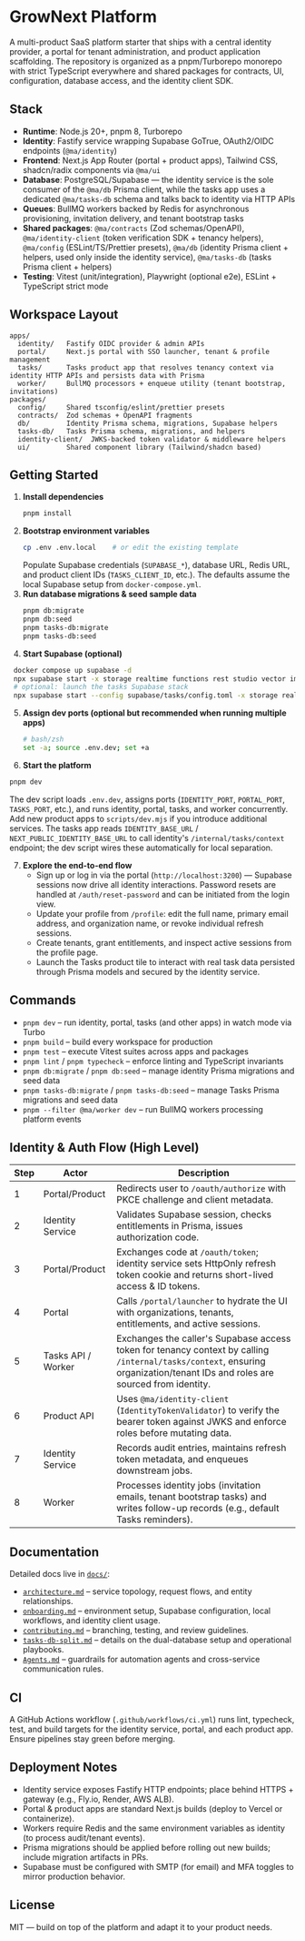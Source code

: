 # GrowNext Platform

A multi-product SaaS platform starter that ships with a central identity provider, a portal for tenant administration, and product application scaffolding. The repository is organized as a pnpm/Turborepo monorepo with strict TypeScript everywhere and shared packages for contracts, UI, configuration, database access, and the identity client SDK.

## Stack

- **Runtime**: Node.js 20+, pnpm 8, Turborepo
- **Identity**: Fastify service wrapping Supabase GoTrue, OAuth2/OIDC endpoints (`@ma/identity`)
- **Frontend**: Next.js App Router (portal + product apps), Tailwind CSS, shadcn/radix components via `@ma/ui`
- **Database**: PostgreSQL/Supabase — the identity service is the sole consumer of the `@ma/db` Prisma client, while the tasks app uses a dedicated `@ma/tasks-db` schema and talks back to identity via HTTP APIs
- **Queues**: BullMQ workers backed by Redis for asynchronous provisioning, invitation delivery, and tenant bootstrap tasks
- **Shared packages**: `@ma/contracts` (Zod schemas/OpenAPI), `@ma/identity-client` (token verification SDK + tenancy helpers), `@ma/config` (ESLint/TS/Prettier presets), `@ma/db` (identity Prisma client + helpers, used only inside the identity service), `@ma/tasks-db` (tasks Prisma client + helpers)
- **Testing**: Vitest (unit/integration), Playwright (optional e2e), ESLint + TypeScript strict mode

## Workspace Layout

```
apps/
  identity/   Fastify OIDC provider & admin APIs
  portal/     Next.js portal with SSO launcher, tenant & profile management
  tasks/      Tasks product app that resolves tenancy context via identity HTTP APIs and persists data with Prisma
  worker/     BullMQ processors + enqueue utility (tenant bootstrap, invitations)
packages/
  config/     Shared tsconfig/eslint/prettier presets
  contracts/  Zod schemas + OpenAPI fragments
  db/         Identity Prisma schema, migrations, Supabase helpers
  tasks-db/   Tasks Prisma schema, migrations, and helpers
  identity-client/  JWKS-backed token validator & middleware helpers
  ui/         Shared component library (Tailwind/shadcn based)
```

## Getting Started

1. **Install dependencies**
   ```bash
   pnpm install
   ```
2. **Bootstrap environment variables**
   ```bash
   cp .env .env.local    # or edit the existing template
   ```
   Populate Supabase credentials (`SUPABASE_*`), database URL, Redis URL, and product client IDs (`TASKS_CLIENT_ID`, etc.). The defaults assume the local Supabase setup from `docker-compose.yml`.
3. **Run database migrations & seed sample data**
   ```bash
   pnpm db:migrate
   pnpm db:seed
   pnpm tasks-db:migrate
   pnpm tasks-db:seed
   ```
4. **Start Supabase (optional)**
 ```bash
  docker compose up supabase -d
  npx supabase start -x storage realtime functions rest studio vector imgproxy inbucket edge-functions
  # optional: launch the tasks Supabase stack
  npx supabase start --config supabase/tasks/config.toml -x storage realtime functions rest studio vector imgproxy inbucket edge-functions
  ```
5. **Assign dev ports (optional but recommended when running multiple apps)**
   ```bash
   # bash/zsh
   set -a; source .env.dev; set +a
   ```
6. **Start the platform**
  ```bash
  pnpm dev
  ```
  The dev script loads `.env.dev`, assigns ports (`IDENTITY_PORT`, `PORTAL_PORT`, `TASKS_PORT`, etc.), and runs identity, portal, tasks, and worker concurrently. Add new product apps to `scripts/dev.mjs` if you introduce additional services. The tasks app reads `IDENTITY_BASE_URL` / `NEXT_PUBLIC_IDENTITY_BASE_URL` to call identity's `/internal/tasks/context` endpoint; the dev script wires these automatically for local separation.

7. **Explore the end-to-end flow**
   - Sign up or log in via the portal (`http://localhost:3200`) — Supabase sessions now drive all identity interactions. Password resets are handled at `/auth/reset-password` and can be initiated from the login view.
   - Update your profile from `/profile`: edit the full name, primary email address, and organization name, or revoke individual refresh sessions.
   - Create tenants, grant entitlements, and inspect active sessions from the profile page.
   - Launch the Tasks product tile to interact with real task data persisted through Prisma models and secured by the identity service.

## Commands

- `pnpm dev` – run identity, portal, tasks (and other apps) in watch mode via Turbo
- `pnpm build` – build every workspace for production
- `pnpm test` – execute Vitest suites across apps and packages
- `pnpm lint` / `pnpm typecheck` – enforce linting and TypeScript invariants
- `pnpm db:migrate` / `pnpm db:seed` – manage identity Prisma migrations and seed data
- `pnpm tasks-db:migrate` / `pnpm tasks-db:seed` – manage Tasks Prisma migrations and seed data
- `pnpm --filter @ma/worker dev` – run BullMQ workers processing platform events

## Identity & Auth Flow (High Level)

| Step | Actor | Description |
| --- | --- | --- |
| 1 | Portal/Product | Redirects user to `/oauth/authorize` with PKCE challenge and client metadata. |
| 2 | Identity Service | Validates Supabase session, checks entitlements in Prisma, issues authorization code. |
| 3 | Portal/Product | Exchanges code at `/oauth/token`; identity service sets HttpOnly refresh token cookie and returns short-lived access & ID tokens. |
| 4 | Portal | Calls `/portal/launcher` to hydrate the UI with organizations, tenants, entitlements, and active sessions. |
| 5 | Tasks API / Worker | Exchanges the caller's Supabase access token for tenancy context by calling `/internal/tasks/context`, ensuring organization/tenant IDs and roles are sourced from identity. |
| 6 | Product API | Uses `@ma/identity-client` (`IdentityTokenValidator`) to verify the bearer token against JWKS and enforce roles before mutating data. |
| 7 | Identity Service | Records audit entries, maintains refresh token metadata, and enqueues downstream jobs. |
| 8 | Worker | Processes identity jobs (invitation emails, tenant bootstrap tasks) and writes follow-up records (e.g., default Tasks reminders). |

## Documentation

Detailed docs live in [`docs/`](docs):

- [`architecture.md`](docs/architecture.md) – service topology, request flows, and entity relationships.
- [`onboarding.md`](docs/onboarding.md) – environment setup, Supabase configuration, local workflows, and identity client usage.
- [`contributing.md`](docs/contributing.md) – branching, testing, and review guidelines.
- [`tasks-db-split.md`](docs/tasks-db-split.md) – details on the dual-database setup and operational playbooks.
- [`Agents.md`](docs/Agents.md) – guardrails for automation agents and cross-service communication rules.

## CI

A GitHub Actions workflow (`.github/workflows/ci.yml`) runs lint, typecheck, test, and build targets for the identity service, portal, and each product app. Ensure pipelines stay green before merging.

## Deployment Notes

- Identity service exposes Fastify HTTP endpoints; place behind HTTPS + gateway (e.g., Fly.io, Render, AWS ALB).
- Portal & product apps are standard Next.js builds (deploy to Vercel or containerize).
- Workers require Redis and the same environment variables as identity (to process audit/tenant events).
- Prisma migrations should be applied before rolling out new builds; include migration artifacts in PRs.
- Supabase must be configured with SMTP (for email) and MFA toggles to mirror production behavior.

## License

MIT — build on top of the platform and adapt it to your product needs.
